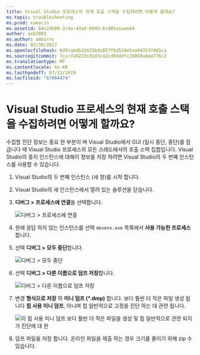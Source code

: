 ```yaml
---
title: Visual Studio 프로세스의 현재 호출 스택을 수집하려면 어떻게 할까요?
ms.topic: troubleshooting
ms.prod: xamarin
ms.assetid: 64c24b09-2c4a-43ad-b94d-6cd05a1aee44
author: asb3993
ms.author: amburns
ms.date: 03/30/2017
ms.openlocfilehash: 6d9cabdb22425bdc057f6d52de5aa943537dd1ca
ms.sourcegitcommit: 7ccc7a9223cd1d3c42cd03ddfc28050a8ea776c2
ms.translationtype: MT
ms.contentlocale: ko-KR
ms.lasthandoff: 07/13/2019
ms.locfileid: "67864474"
---
```

# <a name="how-do-i-collect-the-current-call-stacks-of-the-visual-studio-process"></a>Visual Studio 프로세스의 현재 호출 스택을 수집하려면 어떻게 할까요?

수집할 진단 정보는 중요 한 부분이 며 Visual Studio에서 GUI (일시 중단, 중단)를 잠급니다 때 Visual Studio 프로세스의 모든 스레드에서의 호출 스택 집합입니다. Visual Studio의 중지 인스턴스에 대해이 정보를 저장 하려면 Visual Studio의 두 번째 인스턴스를 사용할 수 있습니다.

1. Visual Studio의 두 번째 인스턴스 (새 창)를 시작 합니다.

2. Visual Studio의 새 인스턴스에서 열려 있는 솔루션을 닫습니다.

3. **디버그 > 프로세스에 연결**을 선택합니다.

   ![](vs-callstack-images/image1.png "디버그 > 프로세스에 연결")

4. 원래 응답 하지 않는 인스턴스를 선택 `devenv.exe` 목록에서 **사용 가능한 프로세스**합니다.

5. 선택 **디버그 > 모두 중단**합니다.

   ![](vs-callstack-images/image2.png "디버그 > 모두 중단")

6. 선택 **디버그 > 다른 이름으로 덤프 저장**합니다.

   ![](vs-callstack-images/image3.png "디버그 > 다른 이름으로 덤프 저장")

7. 변경 **형식으로 저장** 하 **미니 덤프 (\*.dmp)** 합니다. 보다 훨씬 더 작은 파일 생성 됩니다 **힙 사용 미니 덤프**, 아니며 힙 일반적으로 고정을 진단 하는 데 관련 됩니다.

   ![](vs-callstack-images/image4.png "이 힙 사용 미니 덤프 보다 훨씬 더 작은 파일을 생성 및 힙 일반적으로 관련 되지가 진단에 대 한")

8. 덤프 파일을 저장 합니다. 온라인 파일을 제출 하는 경우 크기를 줄이기 위해 zip 수 있습니다.
